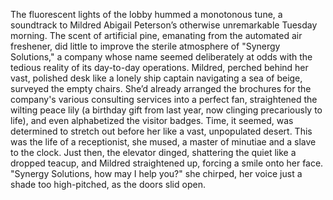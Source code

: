 The fluorescent lights of the lobby hummed a monotonous tune, a soundtrack to Mildred Abigail Peterson’s otherwise unremarkable Tuesday morning. The scent of artificial pine, emanating from the automated air freshener, did little to improve the sterile atmosphere of "Synergy Solutions," a company whose name seemed deliberately at odds with the tedious reality of its day-to-day operations. Mildred, perched behind her vast, polished desk like a lonely ship captain navigating a sea of beige, surveyed the empty chairs. She’d already arranged the brochures for the company's various consulting services into a perfect fan, straightened the wilting peace lily (a birthday gift from last year, now clinging precariously to life), and even alphabetized the visitor badges. Time, it seemed, was determined to stretch out before her like a vast, unpopulated desert. This was the life of a receptionist, she mused, a master of minutiae and a slave to the clock. Just then, the elevator dinged, shattering the quiet like a dropped teacup, and Mildred straightened up, forcing a smile onto her face. "Synergy Solutions, how may I help you?" she chirped, her voice just a shade too high-pitched, as the doors slid open.
